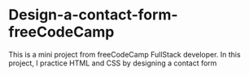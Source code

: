 # Design-a-contact-form-freeCodeCamp
This is a mini project from freeCodeCamp FullStack developer. In this project, I practice HTML and CSS by designing a contact form
